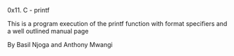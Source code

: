 0x11. C - printf

This is a program execution of the printf function with format specifiers and a well outlined manual page

By Basil Njoga and Anthony Mwangi
